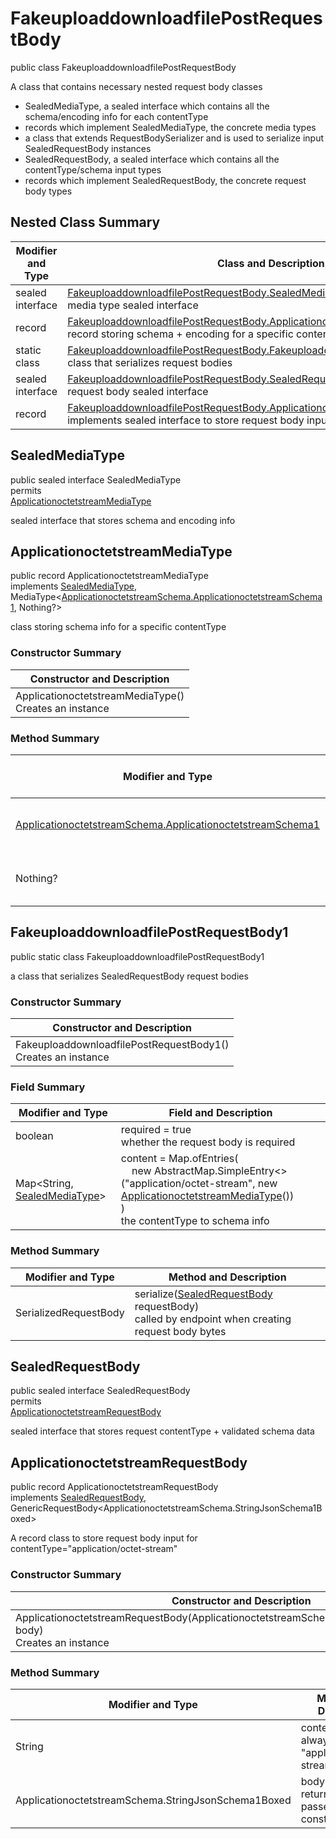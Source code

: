 # FakeuploaddownloadfilePostRequestBody

public class FakeuploaddownloadfilePostRequestBody

A class that contains necessary nested request body classes
- SealedMediaType, a sealed interface which contains all the schema/encoding info for each contentType
- records which implement SealedMediaType, the concrete media types
- a class that extends RequestBodySerializer and is used to serialize input SealedRequestBody instances
- SealedRequestBody, a sealed interface which contains all the contentType/schema input types
- records which implement SealedRequestBody, the concrete request body types

## Nested Class Summary
| Modifier and Type | Class and Description |
| ----------------- | --------------------- |
| sealed interface | [FakeuploaddownloadfilePostRequestBody.SealedMediaType](#sealedmediatype)<br>media type sealed interface |
| record | [FakeuploaddownloadfilePostRequestBody.ApplicationoctetstreamMediaType](#applicationoctetstreammediatype)<br>record storing schema + encoding for a specific contentType |
| static class | [FakeuploaddownloadfilePostRequestBody.FakeuploaddownloadfilePostRequestBody1](#fakeuploaddownloadfilepostrequestbody1)<br>class that serializes request bodies |
| sealed interface | [FakeuploaddownloadfilePostRequestBody.SealedRequestBody](#sealedrequestbody)<br>request body sealed interface |
| record | [FakeuploaddownloadfilePostRequestBody.ApplicationoctetstreamRequestBody](#applicationoctetstreamrequestbody)<br>implements sealed interface to store request body input |

## SealedMediaType
public sealed interface SealedMediaType<br>
permits<br>
[ApplicationoctetstreamMediaType](#applicationoctetstreammediatype)

sealed interface that stores schema and encoding info


## ApplicationoctetstreamMediaType
public record ApplicationoctetstreamMediaType<br>
implements [SealedMediaType](#sealedmediatype), MediaType<[ApplicationoctetstreamSchema.ApplicationoctetstreamSchema1](../../../paths/fakeuploaddownloadfile/post/requestbody/content/applicationoctetstream/ApplicationoctetstreamSchema.md#applicationoctetstreamschema1), Nothing?>

class storing schema info for a specific contentType

### Constructor Summary
| Constructor and Description |
| --------------------------- |
| ApplicationoctetstreamMediaType()<br>Creates an instance |

### Method Summary
| Modifier and Type | Method and Description |
| ----------------- | ---------------------- |
| [ApplicationoctetstreamSchema.ApplicationoctetstreamSchema1](../../../paths/fakeuploaddownloadfile/post/requestbody/content/applicationoctetstream/ApplicationoctetstreamSchema.md#applicationoctetstreamschema1) | schema()<br>the schema for this MediaType |
| Nothing? | encoding()<br>the encoding info |

## FakeuploaddownloadfilePostRequestBody1
public static class FakeuploaddownloadfilePostRequestBody1<br>

a class that serializes SealedRequestBody request bodies

### Constructor Summary
| Constructor and Description |
| --------------------------- |
| FakeuploaddownloadfilePostRequestBody1()<br>Creates an instance |

### Field Summary
| Modifier and Type | Field and Description |
| ----------------- | --------------------- |
| boolean | required = true<br>whether the request body is required |
| Map<String, [SealedMediaType](#sealedmediatype)> | content =  Map.ofEntries(<br>&nbsp;&nbsp;&nbsp;&nbsp;new AbstractMap.SimpleEntry<>("application/octet-stream", new [ApplicationoctetstreamMediaType](#applicationoctetstreammediatype)())<br>)<br>the contentType to schema info |

### Method Summary
| Modifier and Type | Method and Description |
| ----------------- | ---------------------- |
| SerializedRequestBody | serialize([SealedRequestBody](#sealedrequestbody) requestBody)<br>called by endpoint when creating request body bytes |

## SealedRequestBody
public sealed interface SealedRequestBody<br>
permits<br>
[ApplicationoctetstreamRequestBody](#applicationoctetstreamrequestbody)

sealed interface that stores request contentType + validated schema data

## ApplicationoctetstreamRequestBody
public record ApplicationoctetstreamRequestBody<br>
implements [SealedRequestBody](#sealedrequestbody),<br>
GenericRequestBody<ApplicationoctetstreamSchema.StringJsonSchema1Boxed><br>

A record class to store request body input for contentType="application/octet-stream"

### Constructor Summary
| Constructor and Description |
| --------------------------- |
| ApplicationoctetstreamRequestBody(ApplicationoctetstreamSchema.StringJsonSchema1Boxed body)<br>Creates an instance |

### Method Summary
| Modifier and Type | Method and Description |
| ----------------- | ---------------------- |
| String | contentType()<br>always returns "application/octet-stream" |
| ApplicationoctetstreamSchema.StringJsonSchema1Boxed | body()<br>returns the body passed in in the constructor |

